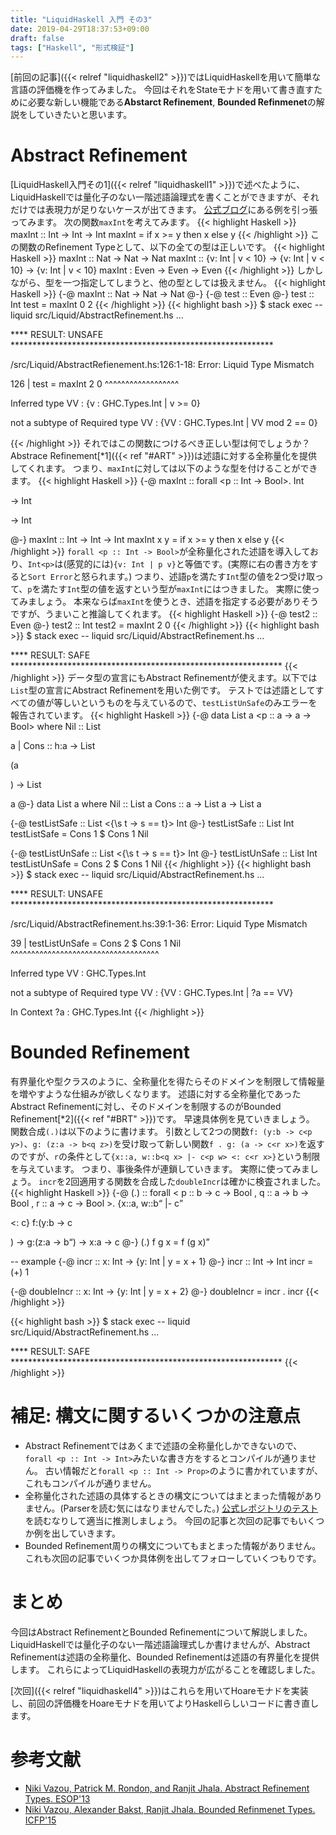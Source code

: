 ```yaml
---
title: "LiquidHaskell 入門 その3"
date: 2019-04-29T18:37:53+09:00
draft: false
tags: ["Haskell", "形式検証"]
---
```


[前回の記事]({{< relref "liquidhaskell2" >}})ではLiquidHaskellを用いて簡単な言語の評価機を作ってみました。
今回はそれをStateモナドを用いて書き直すために必要な新しい機能である**Abstarct Refinement**, **Bounded Refinmenet**の解説をしていきたいと思います。

<!--more-->

# Abstract Refinement
[LiquidHaskell入門その1]({{< relref "liquidhaskell1" >}})で述べたように、LiquidHaskellでは量化子のない一階述語論理式を書くことができますが、それだけでは表現力が足りないケースが出てきます。
[公式ブログ](https://ucsd-progsys.github.io/liquidhaskell-blog/2013/06/03/abstracting-over-refinements.lhs/)にある例を引っ張ってみます。
次の関数```maxInt```を考えてみます。
{{< highlight Haskell >}}
maxInt :: Int -> Int -> Int
maxInt = if x >= y then x else y
{{< /highlight >}}
この関数のRefinement Typeとして、以下の全ての型は正しいです。
{{< highlight Haskell >}}
maxInt :: Nat -> Nat -> Nat
maxInt :: {v: Int | v < 10} -> {v: Int | v < 10} -> {v: Int | v < 10}
maxInt : Even -> Even -> Even
{{< /highlight >}}
しかしながら、型を一つ指定してしまうと、他の型としては扱えません。
{{< highlight Haskell >}}
{-@ maxInt :: Nat -> Nat -> Nat @-}
{-@ test :: Even @-}
test :: Int
test = maxInt 0 2
{{< /highlight >}}
{{< highlight bash >}}
$ stack exec -- liquid src/Liquid/AbstractRefinement.hs
...

**** RESULT: UNSAFE ************************************************************

/src/Liquid/AbstractRefienement.hs:126:1-18: Error: Liquid Type Mismatch

 126 | test = maxInt 2 0
       ^^^^^^^^^^^^^^^^^^

   Inferred type
     VV : {v : GHC.Types.Int | v >= 0}

   not a subtype of Required type
     VV : {VV : GHC.Types.Int | VV mod 2 == 0}

{{< /highlight >}}
それではこの関数につけるべき正しい型は何でしょうか？
Abstrace Refinement[*1]({{< ref "#ART" >}})は述語に対する全称量化を提供してくれます。
つまり、```maxInt```に対しては以下のような型を付けることができます。
{{< highlight Haskell >}}
{-@ maxInt :: forall <p :: Int -> Bool>. Int<p> -> Int<p> -> Int<p> @-}
maxInt :: Int -> Int -> Int
maxInt x y = if x >= y then x else y
{{< /highlight >}}
```forall <p :: Int -> Bool>```が全称量化された述語を導入しており、```Int<p>```は(感覚的には)```{v: Int | p v}```と等価です。(実際に右の書き方をすると```Sort Error```と怒られます。)
つまり、述語```p```を満たす```Int```型の値を2つ受け取って、```p```を満たす```Int```型の値を返すという型が```maxInt```にはつきました。
実際に使ってみましょう。
本来ならば```maxInt```を使うとき、述語を指定する必要がありそうですが、うまいこと推論してくれます。
{{< highlight Haskell >}}
{-@ test2 :: Even @-}
test2 :: Int
test2 = maxInt 2 0
{{< /highlight >}}
{{< highlight bash >}}
$ stack exec -- liquid src/Liquid/AbstractRefinement.hs
...

**** RESULT: SAFE **************************************************************
{{< /highlight >}}
データ型の宣言にもAbstract Refinementが使えます。以下では```List```型の宣言にAbstract Refinementを用いた例です。
テストでは述語としてすべての値が等しいというものを与えているので、```testListUnSafe```のみエラーを報告されています。
{{< highlight Haskell >}}
{-@ 
data List a <p :: a -> a -> Bool> where
    Nil :: List <p> a
  | Cons :: h:a -> List <p> (a<p h>) -> List <p> a
@-}
data List a where
  Nil :: List a
  Cons :: a -> List a -> List a

{-@ testListSafe :: List <{\s t -> s == t}> Int @-}
testListSafe :: List Int
testListSafe = Cons 1 $ Cons 1 Nil

{-@ testListUnSafe :: List <{\s t -> s == t}> Int @-}
testListUnSafe :: List Int
testListUnSafe = Cons 2 $ Cons 1 Nil
{{< /highlight >}}
{{< highlight bash >}}
$ stack exec -- liquid src/Liquid/AbstractRefinement.hs
...

**** RESULT: UNSAFE ************************************************************


 /src/Liquid/AbstractRefinement.hs:39:1-36: Error: Liquid Type Mismatch

 39 | testListUnSafe = Cons 2 $ Cons 1 Nil
      ^^^^^^^^^^^^^^^^^^^^^^^^^^^^^^^^^^^^

   Inferred type
     VV : GHC.Types.Int

   not a subtype of Required type
     VV : {VV : GHC.Types.Int | ?a == VV}

   In Context
     ?a : GHC.Types.Int
{{< /highlight >}}

# Bounded Refinement
有界量化や型クラスのように、全称量化を得たらそのドメインを制限して情報量を増やすような仕組みが欲しくなります。
述語に対する全称量化であったAbstract Refinementに対し、そのドメインを制限するのがBounded Refinement[*2]({{< ref "#BRT" >}})です。
早速具体例を見ていきましょう。
関数合成```(.)```は以下のように書けます。
引数として2つの関数```f: (y:b -> c<p y>)```、```g: (z:a -> b<q z>)```を受け取って新しい関数```f . g: (a -> c<r x>)```を返すのですが、```r```の条件として```{x::a, w::b<q x> |- c<p w> <: c<r x>}```という制限を与えています。
つまり、事後条件が連鎖していきます。
実際に使ってみましょう。
```incr```を2回適用する関数を合成した```doubleIncr```は確かに検査されました。
{{< highlight Haskell >}}
{-@
(.) :: forall < p :: b -> c -> Bool
              , q :: a -> b -> Bool
              , r :: a -> c -> Bool
              >.
       {x::a, w::b<q x> |- c<p w> <: c<r x>}
       f:(y:b -> c<p y>)
    -> g:(z:a -> b<q z>)
    -> x:a -> c<r x>
@-}
(.) f g x = f (g x)

-- example
{-@ incr :: x: Int -> {y: Int | y = x + 1} @-}
incr :: Int -> Int
incr = (+) 1

{-@ doubleIncr :: x: Int -> {y: Int | y = x + 2} @-}
doubleIncr = incr . incr
{{< /highlight >}}

{{< highlight bash >}}
$ stack exec -- liquid src/Liquid/AbstractRefinement.hs
...

**** RESULT: SAFE **************************************************************
{{< /highlight >}}

# 補足: 構文に関するいくつかの注意点
* Abstract Refinementではあくまで述語の全称量化しかできないので、```forall <p :: Int -> Int>```みたいな書き方をするとコンパイルが通りません。
古い情報だと```forall <p :: Int -> Prop>```のように書かれていますが、これもコンパイルが通りません。
* 全称量化された述語の具体するときの構文についてはまとまった情報がありません。(Parserを読む気にはなりませんでした。)
[公式レポジトリのテスト](https://github.com/ucsd-progsys/liquidhaskell/tree/develop/tests)を読むなりして適当に推測しましょう。
今回の記事と次回の記事でもいくつか例を出していきます。
* Bounded Refinement周りの構文についてもまとまった情報がありません。これも次回の記事でいくつか具体例を出してフォローしていくつもりです。

# まとめ
今回はAbstract RefinementとBounded Refinementについて解説しました。
LiquidHaskellでは量化子のない一階述語論理式しか書けませんが、Abstract Refinementは述語の全称量化、Bounded Refinementは述語の有界量化を提供します。
これらによってLiquidHaskellの表現力が広がることを確認しました。

[次回]({{< relref "liquidhaskell4" >}})はこれらを用いてHoareモナドを実装し、前回の評価機をHoareモナドを用いてよりHaskellらしいコードに書き直します。

# 参考文献
- <a name="ART"> [Niki Vazou, Patrick M. Rondon, and Ranjit Jhala. Abstract Refinement Types. ESOP'13](https://ranjitjhala.github.io/static/abstract_refinement_types.pdf) </a>
- <a name="BRT"> [Niki Vazou, Alexander Bakst, Ranjit Jhala. Bounded Refinmenet Types. ICFP'15](https://arxiv.org/pdf/1507.00385.pdf) </a>